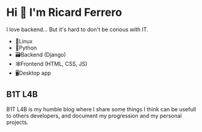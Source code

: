 # Hi 👋 I'm Ricard Ferrero

I love backend... But it's hard to don't be corious with IT.
- 🐧Linux
- 🐍Python
- 🗃️Backend (Django)
- 🕸Frontend (HTML, CSS, JS)
- 🖥Desktop app

## B1T L4B

B1T L4B is my humble blog where I share some things I think can be usefull to others developers, and document my progression and my personal projects.

<!---
Did you know that not all ducks can fly? Look for Indian Runner duck.
--->
